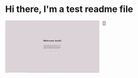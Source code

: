 # Hi there, I'm a test readme file

[<img align="left" alt="Visual Studio Code" width="300px" src="img\screengrab_1.JPG" style="padding-right:10px;" />]

